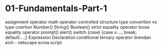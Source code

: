 # 01-Fundamentals-Part-1
assignment operator
math operator
controlled structure
type convertion vs type coertion
Number()
String()
Boolean()
strict equality operator
loose equality operator
prompt()
alert()
switch (case)
{case x:...; break;
default:...;}
Expression
Declaration
conditional ternary operator
brendan eich - netscape
ecma script